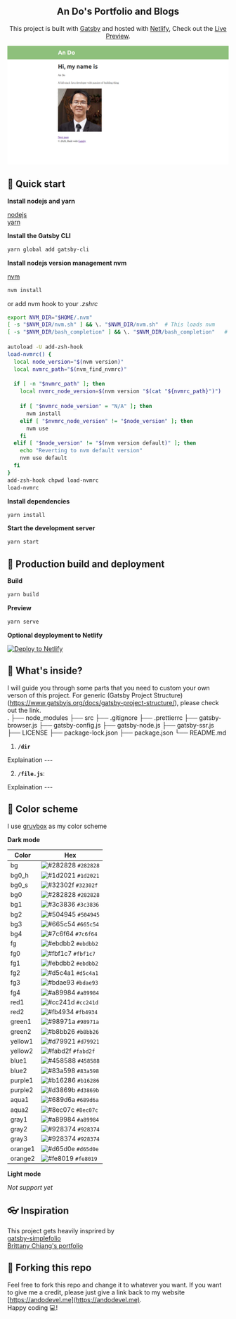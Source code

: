 <h2 align="center">
  An Do's Portfolio and Blogs
</h2>
<p align="center">
  This project is built with <a href="https://www.gatsbyjs.org/" target="_blank">Gatsby</a> and hosted with <a href="https://www.netlify.com/" target="_blank">Netlify</a>, Check out the <a href="https://andodevel.me" target="_blank">Live Preview</a>.
</p>

![demo](./src/images/preview.png)

## 🚀 Quick start

**Install nodejs and yarn**

[nodejs](https://nodejs.org)  
[yarn](https://yarnpkg.com/)

**Install the Gatsby CLI**

```sh
yarn global add gatsby-cli
```

**Install nodejs version management nvm**

[nvm](https://github.com/nvm-sh/nvm)

```sh
nvm install
```

or add nvm hook to your _.zshrc_

```sh
export NVM_DIR="$HOME/.nvm"
[ -s "$NVM_DIR/nvm.sh" ] && \. "$NVM_DIR/nvm.sh"  # This loads nvm
[ -s "$NVM_DIR/bash_completion" ] && \. "$NVM_DIR/bash_completion"   # This loads nvm bash_completion

autoload -U add-zsh-hook
load-nvmrc() {
  local node_version="$(nvm version)"
  local nvmrc_path="$(nvm_find_nvmrc)"

  if [ -n "$nvmrc_path" ]; then
    local nvmrc_node_version=$(nvm version "$(cat "${nvmrc_path}")")

    if [ "$nvmrc_node_version" = "N/A" ]; then
      nvm install
    elif [ "$nvmrc_node_version" != "$node_version" ]; then
      nvm use
    fi
  elif [ "$node_version" != "$(nvm version default)" ]; then
    echo "Reverting to nvm default version"
    nvm use default
  fi
}
add-zsh-hook chpwd load-nvmrc
load-nvmrc
```

**Install dependencies**

```sh
yarn install
```

**Start the development server**

```sh
yarn start
```

## 💫 Production build and deployment

**Build**

```sh
yarn build
```

**Preview**

```sh
yarn serve
```

**Optional deyployment to Netlify**

[![Deploy to Netlify](https://www.netlify.com/img/deploy/button.svg)](https://app.netlify.com/start/deploy?repository=https://github.com/andodevel/gatsby-folio)

## 🧐 What's inside?

I will guide you through some parts that you need to custom your own verson of this project. For generic (Gatsby Project Structure)(https://www.gatsbyjs.org/docs/gatsby-project-structure/), please check out the link.  
 .
├── node_modules
├── src
├── .gitignore
├── .prettierrc
├── gatsby-browser.js
├── gatsby-config.js
├── gatsby-node.js
├── gatsby-ssr.js
├── LICENSE
├── package-lock.json
├── package.json
└── README.md

1.  **`/dir`**

Explaination ---

2.  **`/file.js`**:

Explaination ---

## 🌈 Color scheme

I use [gruvbox](https://github.com/morhetz/gruvbox) as my color scheme

**Dark mode**

| Color   | Hex                                                                |
| ------- | ------------------------------------------------------------------ |
| bg      | ![#282828](https://via.placeholder.com/10/282828?text=+) `#282828` |
| bg0_h   | ![#1d2021](https://via.placeholder.com/10/1d2021?text=+) `#1d2021` |
| bg0_s   | ![#32302f](https://via.placeholder.com/10/32302f?text=+) `#32302f` |
| bg0     | ![#282828](https://via.placeholder.com/10/282828?text=+) `#282828` |
| bg1     | ![#3c3836](https://via.placeholder.com/10/3c3836?text=+) `#3c3836` |
| bg2     | ![#504945](https://via.placeholder.com/10/504945?text=+) `#504945` |
| bg3     | ![#665c54](https://via.placeholder.com/10/665c54?text=+) `#665c54` |
| bg4     | ![#7c6f64](https://via.placeholder.com/10/7c6f64?text=+) `#7c6f64` |
| fg      | ![#ebdbb2](https://via.placeholder.com/10/ebdbb2?text=+) `#ebdbb2` |
| fg0     | ![#fbf1c7](https://via.placeholder.com/10/fbf1c7?text=+) `#fbf1c7` |
| fg1     | ![#ebdbb2](https://via.placeholder.com/10/ebdbb2?text=+) `#ebdbb2` |
| fg2     | ![#d5c4a1](https://via.placeholder.com/10/d5c4a1?text=+) `#d5c4a1` |
| fg3     | ![#bdae93](https://via.placeholder.com/10/bdae93?text=+) `#bdae93` |
| fg4     | ![#a89984](https://via.placeholder.com/10/a89984?text=+) `#a89984` |
| red1    | ![#cc241d](https://via.placeholder.com/10/cc241d?text=+) `#cc241d` |
| red2    | ![#fb4934](https://via.placeholder.com/10/fb4934?text=+) `#fb4934` |
| green1  | ![#98971a](https://via.placeholder.com/10/98971a?text=+) `#98971a` |
| green2  | ![#b8bb26](https://via.placeholder.com/10/b8bb26?text=+) `#b8bb26` |
| yellow1 | ![#d79921](https://via.placeholder.com/10/d79921?text=+) `#d79921` |
| yellow2 | ![#fabd2f](https://via.placeholder.com/10/fabd2f?text=+) `#fabd2f` |
| blue1   | ![#458588](https://via.placeholder.com/10/458588?text=+) `#458588` |
| blue2   | ![#83a598](https://via.placeholder.com/10/83a598?text=+) `#83a598` |
| purple1 | ![#b16286](https://via.placeholder.com/10/b16286?text=+) `#b16286` |
| purple2 | ![#d3869b](https://via.placeholder.com/10/d3869b?text=+) `#d3869b` |
| aqua1   | ![#689d6a](https://via.placeholder.com/10/689d6a?text=+) `#689d6a` |
| aqua2   | ![#8ec07c](https://via.placeholder.com/10/8ec07c?text=+) `#8ec07c` |
| gray1   | ![#a89984](https://via.placeholder.com/10/a89984?text=+) `#a89984` |
| gray2   | ![#928374](https://via.placeholder.com/10/928374?text=+) `#928374` |
| gray3   | ![#928374](https://via.placeholder.com/10/928374?text=+) `#928374` |
| orange1 | ![#d65d0e](https://via.placeholder.com/10/d65d0e?text=+) `#d65d0e` |
| orange2 | ![#fe8019](https://via.placeholder.com/10/fe8019?text=+) `#fe8019` |

**Light mode**

_Not support yet_

## 👓 Inspiration

This project gets heavily insprired by  
[gatsby-simplefolio](https://gatsby-simplefolio.netlify.com/)  
[Brittany Chiang's portfolio](https://brittanychiang.com/)

## 🦄 Forking this repo

Feel free to fork this repo and change it to whatever you want. If you want to give me a credit, please just give a link back to my website [https://andodevel.me](https://andodevel.me).  
Happy coding 💻!
